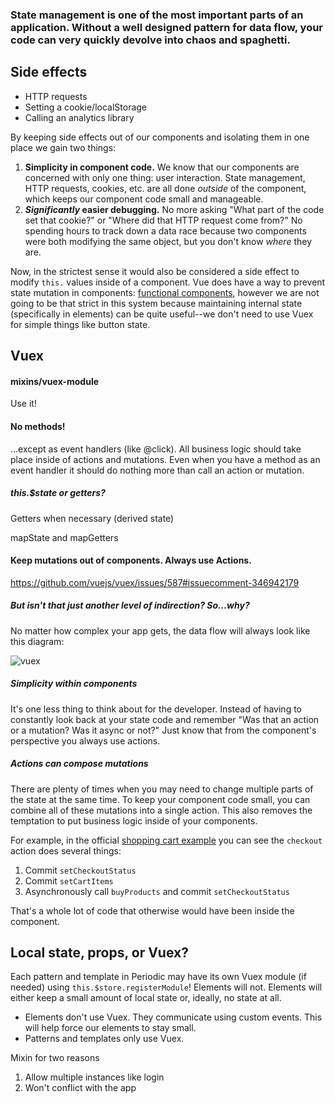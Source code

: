 ### State management is one of the most important parts of an application. Without a well designed pattern for data flow, your code can very quickly devolve into chaos and spaghetti.

## Side effects

- HTTP requests
- Setting a cookie/localStorage
- Calling an analytics library

By keeping side effects out of our components and isolating them in one place we gain two things:

1. **Simplicity in component code.** We know that our components are concerned with only one thing: user interaction. State management, HTTP requests, cookies, etc. are all done _outside_ of the component, which keeps our component code small and manageable.
2. **_Significantly_ easier debugging.** No more asking "What part of the code set that cookie?" or "Where did that HTTP request come from?" No spending hours to track down a data race because two components were both modifying the same object, but you don't know _where_ they are.

Now, in the strictest sense it would also be considered a side effect to modify `this.` values inside of a component. Vue does have a way to prevent state mutation in components: [functional components](https://vuejs.org/v2/guide/render-function.html#Functional-Components), however we are not going to be that strict in this system because maintaining internal state (specifically in elements) can be quite useful--we don't need to use Vuex for simple things like button state.

## Vuex

#### mixins/vuex-module

Use it!

#### No methods!

...except as event handlers (like @click). All business logic should take place inside of actions and mutations. Even when you have a method as an event handler it should do nothing more than call an action or mutation.

##### this.$state or getters?

Getters when necessary (derived state)

mapState and mapGetters

#### Keep mutations out of components. Always use Actions.

https://github.com/vuejs/vuex/issues/587#issuecomment-346942179

##### But isn't that just another level of indirection? So...why?

No matter how complex your app gets, the data flow will always look like this diagram:

![vuex](https://vuex.vuejs.org/vuex.png)

##### Simplicity within components

It's one less thing to think about for the developer. Instead of having to constantly look back at your state code and remember "Was that an action or a mutation? Was it async or not?" Just know that from the component's perspective you always use actions.

##### Actions can compose mutations

There are plenty of times when you may need to change multiple parts of the state at the same time. To keep your component code small, you can combine all of these mutations into a single action. This also removes the temptation to put business logic inside of your components.

For example, in the official [shopping cart example](https://github.com/vuejs/vuex/blob/dev/examples/shopping-cart/store/modules/cart.js) you can see the `checkout` action does several things:

1. Commit `setCheckoutStatus`
2. Commit `setCartItems`
3. Asynchronously call `buyProducts` and commit `setCheckoutStatus`

That's a whole lot of code that otherwise would have been inside the component.

## Local state, props, or Vuex?

Each pattern and template in Periodic may have its own Vuex module (if needed) using `this.$store.registerModule`! Elements will not. Elements will either keep a small amount of local state or, ideally, no state at all.

- Elements don't use Vuex. They communicate using custom events. This will help force our elements to stay small.
- Patterns and templates only use Vuex.

Mixin for two reasons

1. Allow multiple instances like login
2. Won't conflict with the app
